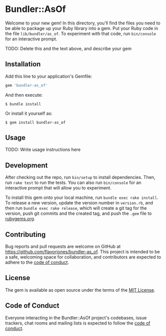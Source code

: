 # Bundler::AsOf

Welcome to your new gem! In this directory, you'll find the files you need to be able to package up your Ruby library into a gem. Put your Ruby code in the file `lib/bundler/as_of`. To experiment with that code, run `bin/console` for an interactive prompt.

TODO: Delete this and the text above, and describe your gem

## Installation

Add this line to your application's Gemfile:

```ruby
gem 'bundler-as_of'
```

And then execute:

    $ bundle install

Or install it yourself as:

    $ gem install bundler-as_of

## Usage

TODO: Write usage instructions here

## Development

After checking out the repo, run `bin/setup` to install dependencies. Then, run `rake test` to run the tests. You can also run `bin/console` for an interactive prompt that will allow you to experiment.

To install this gem onto your local machine, run `bundle exec rake install`. To release a new version, update the version number in `version.rb`, and then run `bundle exec rake release`, which will create a git tag for the version, push git commits and the created tag, and push the `.gem` file to [rubygems.org](https://rubygems.org).

## Contributing

Bug reports and pull requests are welcome on GitHub at https://github.com/flavorjones/bundler-as_of. This project is intended to be a safe, welcoming space for collaboration, and contributors are expected to adhere to the [code of conduct](https://github.com/flavorjones/bundler-as_of/blob/main/CODE_OF_CONDUCT.md).

## License

The gem is available as open source under the terms of the [MIT License](https://opensource.org/licenses/MIT).

## Code of Conduct

Everyone interacting in the Bundler::AsOf project's codebases, issue trackers, chat rooms and mailing lists is expected to follow the [code of conduct](https://github.com/flavorjones/bundler-as_of/blob/main/CODE_OF_CONDUCT.md).
